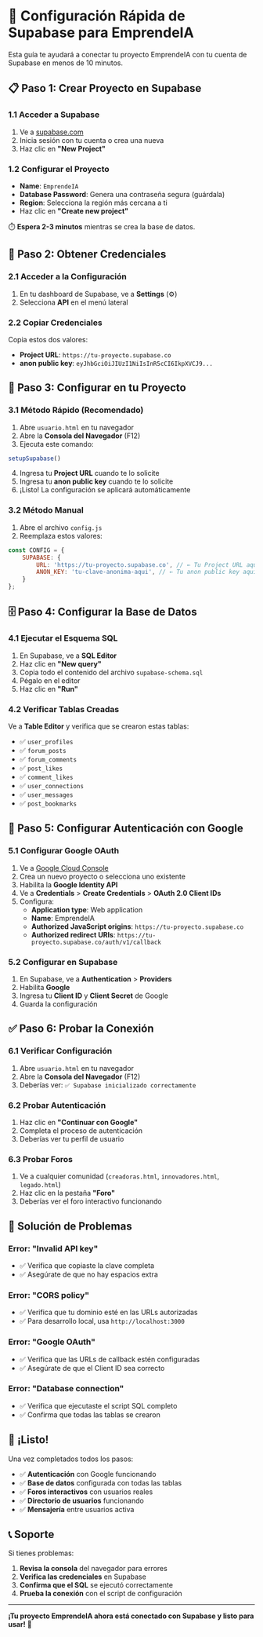 # 🚀 Configuración Rápida de Supabase para EmprendeIA

Esta guía te ayudará a conectar tu proyecto EmprendeIA con tu cuenta de Supabase en menos de 10 minutos.

## 📋 **Paso 1: Crear Proyecto en Supabase**

### 1.1 Acceder a Supabase
1. Ve a [supabase.com](https://supabase.com)
2. Inicia sesión con tu cuenta o crea una nueva
3. Haz clic en **"New Project"**

### 1.2 Configurar el Proyecto
- **Name**: `EmprendeIA`
- **Database Password**: Genera una contraseña segura (guárdala)
- **Region**: Selecciona la región más cercana a ti
- Haz clic en **"Create new project"**

⏱️ **Espera 2-3 minutos** mientras se crea la base de datos.

## 🔑 **Paso 2: Obtener Credenciales**

### 2.1 Acceder a la Configuración
1. En tu dashboard de Supabase, ve a **Settings** (⚙️)
2. Selecciona **API** en el menú lateral

### 2.2 Copiar Credenciales
Copia estos dos valores:
- **Project URL**: `https://tu-proyecto.supabase.co`
- **anon public key**: `eyJhbGciOiJIUzI1NiIsInR5cCI6IkpXVCJ9...`

## 🔧 **Paso 3: Configurar en tu Proyecto**

### 3.1 Método Rápido (Recomendado)
1. Abre `usuario.html` en tu navegador
2. Abre la **Consola del Navegador** (F12)
3. Ejecuta este comando:
```javascript
setupSupabase()
```
4. Ingresa tu **Project URL** cuando te lo solicite
5. Ingresa tu **anon public key** cuando te lo solicite
6. ¡Listo! La configuración se aplicará automáticamente

### 3.2 Método Manual
1. Abre el archivo `config.js`
2. Reemplaza estos valores:
```javascript
const CONFIG = {
    SUPABASE: {
        URL: 'https://tu-proyecto.supabase.co', // ← Tu Project URL aquí
        ANON_KEY: 'tu-clave-anonima-aqui', // ← Tu anon public key aquí
    }
};
```

## 🗄️ **Paso 4: Configurar la Base de Datos**

### 4.1 Ejecutar el Esquema SQL
1. En Supabase, ve a **SQL Editor**
2. Haz clic en **"New query"**
3. Copia todo el contenido del archivo `supabase-schema.sql`
4. Pégalo en el editor
5. Haz clic en **"Run"**

### 4.2 Verificar Tablas Creadas
Ve a **Table Editor** y verifica que se crearon estas tablas:
- ✅ `user_profiles`
- ✅ `forum_posts`
- ✅ `forum_comments`
- ✅ `post_likes`
- ✅ `comment_likes`
- ✅ `user_connections`
- ✅ `user_messages`
- ✅ `post_bookmarks`

## 🔐 **Paso 5: Configurar Autenticación con Google**

### 5.1 Configurar Google OAuth
1. Ve a [Google Cloud Console](https://console.cloud.google.com)
2. Crea un nuevo proyecto o selecciona uno existente
3. Habilita la **Google Identity API**
4. Ve a **Credentials** > **Create Credentials** > **OAuth 2.0 Client IDs**
5. Configura:
   - **Application type**: Web application
   - **Name**: EmprendeIA
   - **Authorized JavaScript origins**: `https://tu-proyecto.supabase.co`
   - **Authorized redirect URIs**: `https://tu-proyecto.supabase.co/auth/v1/callback`

### 5.2 Configurar en Supabase
1. En Supabase, ve a **Authentication** > **Providers**
2. Habilita **Google**
3. Ingresa tu **Client ID** y **Client Secret** de Google
4. Guarda la configuración

## ✅ **Paso 6: Probar la Conexión**

### 6.1 Verificar Configuración
1. Abre `usuario.html` en tu navegador
2. Abre la **Consola del Navegador** (F12)
3. Deberías ver: `✅ Supabase inicializado correctamente`

### 6.2 Probar Autenticación
1. Haz clic en **"Continuar con Google"**
2. Completa el proceso de autenticación
3. Deberías ver tu perfil de usuario

### 6.3 Probar Foros
1. Ve a cualquier comunidad (`creadoras.html`, `innovadores.html`, `legado.html`)
2. Haz clic en la pestaña **"Foro"**
3. Deberías ver el foro interactivo funcionando

## 🚨 **Solución de Problemas**

### Error: "Invalid API key"
- ✅ Verifica que copiaste la clave completa
- ✅ Asegúrate de que no hay espacios extra

### Error: "CORS policy"
- ✅ Verifica que tu dominio esté en las URLs autorizadas
- ✅ Para desarrollo local, usa `http://localhost:3000`

### Error: "Google OAuth"
- ✅ Verifica que las URLs de callback estén configuradas
- ✅ Asegúrate de que el Client ID sea correcto

### Error: "Database connection"
- ✅ Verifica que ejecutaste el script SQL completo
- ✅ Confirma que todas las tablas se crearon

## 🎉 **¡Listo!**

Una vez completados todos los pasos:

- ✅ **Autenticación** con Google funcionando
- ✅ **Base de datos** configurada con todas las tablas
- ✅ **Foros interactivos** con usuarios reales
- ✅ **Directorio de usuarios** funcionando
- ✅ **Mensajería** entre usuarios activa

## 📞 **Soporte**

Si tienes problemas:

1. **Revisa la consola** del navegador para errores
2. **Verifica las credenciales** en Supabase
3. **Confirma que el SQL** se ejecutó correctamente
4. **Prueba la conexión** con el script de configuración

---

**¡Tu proyecto EmprendeIA ahora está conectado con Supabase y listo para usar!** 🚀
